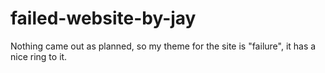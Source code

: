 # failed-website-by-jay
Nothing came out as planned, so my theme for the site is "failure", it has a nice ring to it.
